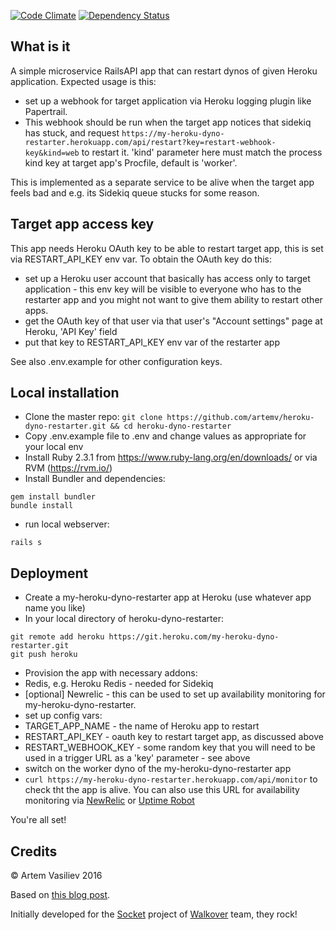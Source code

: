 [![Code Climate](https://codeclimate.com/github/artemv/heroku-dyno-restarter/badges/gpa.svg)](https://codeclimate.com/github/artemv/heroku-dyno-restarter)
[![Dependency Status](https://gemnasium.com/badges/github.com/artemv/heroku-dyno-restarter.svg)](https://gemnasium.com/github.com/artemv/heroku-dyno-restarter)

## What is it
A simple microservice RailsAPI app that can restart dynos of given Heroku application. Expected usage is this:

* set up a webhook for target application via Heroku logging plugin like Papertrail.
* This webhook should be run when the target app notices that sidekiq has stuck, and request
`https://my-heroku-dyno-restarter.herokuapp.com/api/restart?key=restart-webhook-key&kind=web`
to restart it. 'kind' parameter here must match the process kind key at target app's Procfile, default is 'worker'.

This is implemented as a separate service to be alive when the target app feels bad and e.g. its Sidekiq queue stucks
for some reason.

## Target app access key
This app needs Heroku OAuth key to be able to restart target app, this is set via RESTART_API_KEY env var.
To obtain the OAuth key do this:

* set up a Heroku user account that basically has access only to target application - this env key will be visible to
everyone who has to the restarter app and you might not want to give them ability to restart other apps.
* get the OAuth key of that user via that user's "Account settings" page at Heroku, 'API Key' field
* put that key to RESTART_API_KEY env var of the restarter app

See also .env.example for other configuration keys.

## Local installation

* Clone the master repo: `git clone https://github.com/artemv/heroku-dyno-restarter.git && cd heroku-dyno-restarter`
* Copy .env.example file to .env and change values as appropriate for your local env
* Install Ruby 2.3.1 from https://www.ruby-lang.org/en/downloads/ or via RVM (https://rvm.io/)
* Install Bundler and dependencies:
```
gem install bundler
bundle install
```
* run local webserver:
```
rails s
```

## Deployment
* Create a my-heroku-dyno-restarter app at Heroku (use whatever app name you like)
* In your local directory of heroku-dyno-restarter:
```
git remote add heroku https://git.heroku.com/my-heroku-dyno-restarter.git
git push heroku
```
* Provision the app with necessary addons:
 * Redis, e.g. Heroku Redis - needed for Sidekiq
 * [optional] Newrelic - this can be used to set up availability monitoring for my-heroku-dyno-restarter.
* set up config vars:
 * TARGET_APP_NAME - the name of Heroku app to restart
 * RESTART_API_KEY - oauth key to restart target app, as discussed above
 * RESTART_WEBHOOK_KEY - some random key that you will need to be used in a trigger URL as a 'key' parameter - see above
* switch on the worker dyno of the my-heroku-dyno-restarter app
* `curl https://my-heroku-dyno-restarter.herokuapp.com/api/monitor` to check tht the app is alive. You can also use 
this URL for availability monitoring via [NewRelic](https://newrelic.com/) or [Uptime Robot](https://uptimerobot.com/)
 
You're all set!

## Credits

© Artem Vasiliev 2016

Based on [this blog post](https://www.stormconsultancy.co.uk/blog/development/ruby-on-rails/automatically-restart-struggling-heroku-dynos-using-logentries/).

Initially developed for the [Socket](https://viasocket.com) project of [Walkover](https://www.walkover.in) team, they rock!

